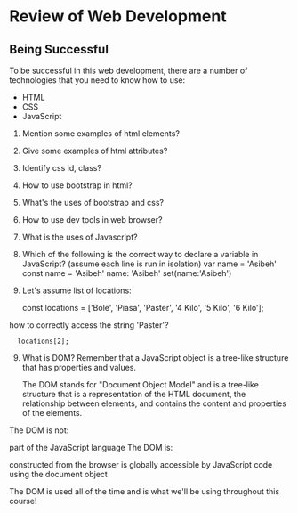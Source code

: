 # Review of Web Development

Being Successful
-------------------
To be successful in this web development, there are a number of technologies that you need to know how to use:

- HTML
- CSS
- JavaScript

1. Mention some examples of html elements?
2. Give some examples of html attributes?

2. Identify css id, class?

3. How to use bootstrap in html?

4. What's the uses of bootstrap and css?
5. How to use dev tools in web browser?

7. What is the uses of Javascript?

6. Which of the following is the correct way to declare a variable in JavaScript? (assume each line is run in isolation)
  var name = 'Asibeh'
  const name = 'Asibeh'
  name: 'Asibeh'
  set(name:'Asibeh')
7. Let's assume list of locations:

      const locations = ['Bole', 'Piasa', 'Paster', '4 Kilo', '5 Kilo', '6 Kilo'];
  
  how to correctly access the string 'Paster'?
  
      locations[2];
      
9. What is DOM?
      Remember that a JavaScript object is a tree-like structure that has properties and values. 
      
      The DOM stands for "Document Object Model" and is a tree-like structure that is a representation of the HTML document, the relationship between elements, and contains the content and properties of the elements.

  The DOM is not:

  part of the JavaScript language
  The DOM is:

  constructed from the browser is globally accessible by JavaScript code using the document object
  
  The DOM is used all of the time and is what we'll be using throughout this course!
 

